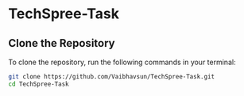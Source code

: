 # TechSpree-Task

## Clone the Repository

To clone the repository, run the following commands in your terminal:

```bash
git clone https://github.com/Vaibhavsun/TechSpree-Task.git
cd TechSpree-Task

